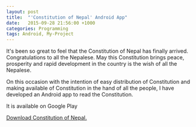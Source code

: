 ```yaml
---
layout: post
title:  "'Constitution of Nepal' Android App"
date:   2015-09-28 21:56:00 +1000
categories: Programming
tags: Android, My-Project
---
```

It's been so great to feel that the Constitution of Nepal has finally arrived. Congratulations to all the Nepalese. May this Constitution brings peace, prosperity and rapid development in the country is the wish of all the Nepalese.

On this occasion with the intention of easy distribution of Constitution and making available of Constitution in the hand of all the people, I have developed an Android app to read the Constitution.

It is available on Google Play

<a href="https://play.google.com/store/apps/details?id=app.acharya.constitution.nepal" title="Download Constitution of Nepal 2072">Download Constitution of Nepal.</a>
